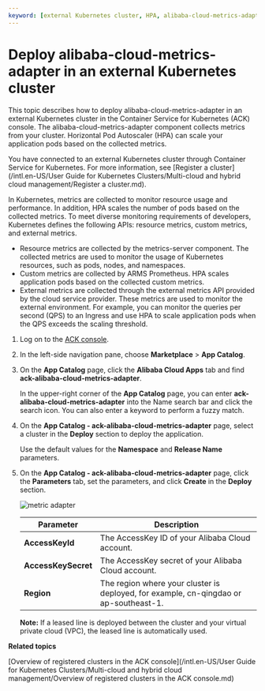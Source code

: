 ```yaml
---
keyword: [external Kubernetes cluster, HPA, alibaba-cloud-metrics-adapter]
---
```


# Deploy alibaba-cloud-metrics-adapter in an external Kubernetes cluster

This topic describes how to deploy alibaba-cloud-metrics-adapter in an external Kubernetes cluster in the Container Service for Kubernetes \(ACK\) console. The alibaba-cloud-metrics-adapter component collects metrics from your cluster. Horizontal Pod Autoscaler \(HPA\) can scale your application pods based on the collected metrics.

You have connected to an external Kubernetes cluster through Container Service for Kubernetes. For more information, see [Register a cluster](/intl.en-US/User Guide for Kubernetes Clusters/Multi-cloud and hybrid cloud management/Register a cluster.md).

In Kubernetes, metrics are collected to monitor resource usage and performance. In addition, HPA scales the number of pods based on the collected metrics. To meet diverse monitoring requirements of developers, Kubernetes defines the following APIs: resource metrics, custom metrics, and external metrics.

-   Resource metrics are collected by the metrics-server component. The collected metrics are used to monitor the usage of Kubernetes resources, such as pods, nodes, and namespaces.
-   Custom metrics are collected by ARMS Prometheus. HPA scales application pods based on the collected custom metrics.
-   External metrics are collected through the external metrics API provided by the cloud service provider. These metrics are used to monitor the external environment. For example, you can monitor the queries per second \(QPS\) to an Ingress and use HPA to scale application pods when the QPS exceeds the scaling threshold.

1.  Log on to the [ACK console](https://cs.console.aliyun.com).

2.  In the left-side navigation pane, choose **Marketplace** \> **App Catalog**.

3.  On the **App Catalog** page, click the **Alibaba Cloud Apps** tab and find **ack-alibaba-cloud-metrics-adapter**.

    In the upper-right corner of the **App Catalog** page, you can enter **ack-alibaba-cloud-metrics-adapter** into the Name search bar and click the search icon. You can also enter a keyword to perform a fuzzy match.

4.  On the **App Catalog - ack-alibaba-cloud-metrics-adapter** page, select a cluster in the **Deploy** section to deploy the application.

    Use the default values for the **Namespace** and **Release Name** parameters.

5.  On the **App Catalog - ack-alibaba-cloud-metrics-adapter** page, click the **Parameters** tab, set the parameters, and click **Create** in the **Deploy** section.

    ![metric adapter](https://static-aliyun-doc.oss-cn-hangzhou.aliyuncs.com/assets/img/en-US/7465359951/p103772.png)

    |Parameter|Description|
    |---------|-----------|
    |**AccessKeyId**|The AccessKey ID of your Alibaba Cloud account.|
    |**AccessKeySecret**|The AccessKey secret of your Alibaba Cloud account.|
    |**Region**|The region where your cluster is deployed, for example, cn-qingdao or ap-southeast-1.|

    **Note:** If a leased line is deployed between the cluster and your virtual private cloud \(VPC\), the leased line is automatically used.


**Related topics**  


[Overview of registered clusters in the ACK console](/intl.en-US/User Guide for Kubernetes Clusters/Multi-cloud and hybrid cloud management/Overview of registered clusters in the ACK console.md)


